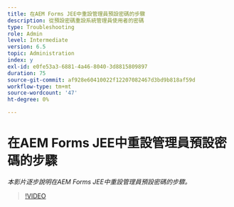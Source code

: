 ```yaml
---
title: 在AEM Forms JEE中重設管理員預設密碼的步驟
description: 從預設密碼重設系統管理員使用者的密碼
type: Troubleshooting
role: Admin
level: Intermediate
version: 6.5
topic: Administration
index: y
exl-id: e0fe53a3-6881-4a46-8040-3d8815809897
duration: 75
source-git-commit: af928e60410022f12207082467d3bd9b818af59d
workflow-type: tm+mt
source-wordcount: '47'
ht-degree: 0%

---
```


# 在AEM Forms JEE中重設管理員預設密碼的步驟

*本影片逐步說明在AEM Forms JEE中重設管理員預設密碼的步驟。*

>[!VIDEO](https://video.tv.adobe.com/v/335541?quality=12&learn=on)
